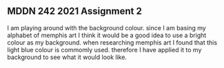 ## MDDN 242 2021 Assignment 2

I am playing around with the background colour. since I am basing my alphabet of memphis art I think it would be a good idea to use a bright colour as my background. when researching memphis art I found that this light blue colour is commomly used. therefore I have applied it to my background to see what it would look like.
